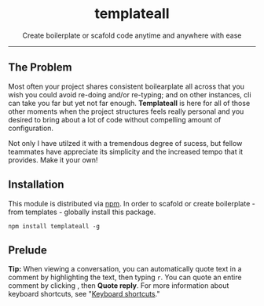 <div align="center">
<h1>templateall</h1>

<p>Create boilerplate or scafold code anytime and anywhere with ease</p>

</div>

<hr />

## The Problem
Most often your project shares consistent boilearplate all across that you wish you could avoid re-doing and/or re-typing; and on other instances, cli can take you far but yet not far enough. **Templateall** is here for all of those other moments when the project structures feels really personal and you desired to bring about a lot of code without compelling amount of configuration.

Not only I have utilzed it with a tremendous degree of sucess, but fellow teammates have appreciate its simplicity and the increased tempo that it provides. Make it your own!

## Installation

This module is distributed via [npm][npm]. In order to scafold or create boilerplate  - from templates - globally install this package.

```
npm install templateall -g
```
## Prelude

<div class="extended-markdown tip border rounded-1 mb-4 p-3 border-blue bg-blue-light f5">
<p><strong>Tip:</strong> When viewing a conversation, you can automatically quote text in a comment by highlighting the text, then typing <code>r</code>. You can quote an entire comment by clicking <span class="octicon octicon-kebab-horizontal" aria-label="The horizontal kebab icon" title="The horizontal kebab icon"></span>, then <strong>Quote reply</strong>. For more information about keyboard shortcuts, see "<a href="/en/articles/keyboard-shortcuts/">Keyboard shortcuts</a>."</p>
</div>

[npm]: https://www.npmjs.com/